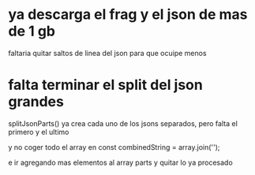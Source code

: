 # ya descarga el frag y el json de mas de 1 gb
faltaria quitar saltos de linea del json para que ocuipe menos
# falta terminar el split del json grandes
splitJsonParts()
ya crea cada uno de los jsons separados, pero falta el primero y el ultimo

y no coger todo el array en     const combinedString = array.join('');

e ir agregando mas elementos al array parts y quitar lo ya procesado
